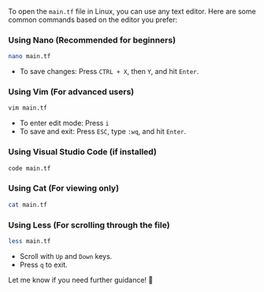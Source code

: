 To open the `main.tf` file in Linux, you can use any text editor. Here are some common commands based on the editor you prefer:  

### **Using Nano (Recommended for beginners)**
```sh
nano main.tf
```
- To save changes: Press `CTRL + X`, then `Y`, and hit `Enter`.

### **Using Vim (For advanced users)**
```sh
vim main.tf
```
- To enter edit mode: Press `i`  
- To save and exit: Press `ESC`, type `:wq`, and hit `Enter`.

### **Using Visual Studio Code (if installed)**
```sh
code main.tf
```

### **Using Cat (For viewing only)**
```sh
cat main.tf
```

### **Using Less (For scrolling through the file)**
```sh
less main.tf
```
- Scroll with `Up` and `Down` keys.  
- Press `q` to exit.  

Let me know if you need further guidance! 🚀
